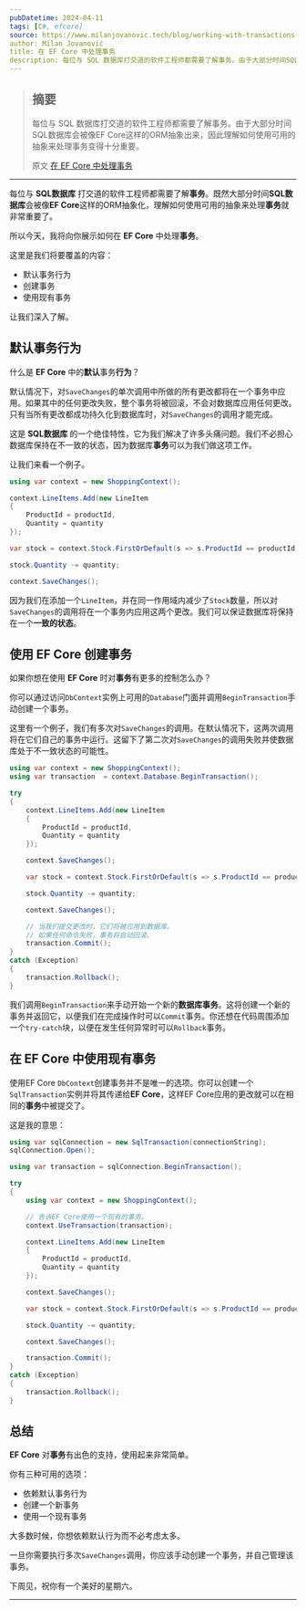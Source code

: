 ```yaml
---
pubDatetime: 2024-04-11
tags: [C#, efcore]
source: https://www.milanjovanovic.tech/blog/working-with-transactions-in-ef-core#using-existing-transactions-with-ef-core
author: Milan Jovanović
title: 在 EF Core 中处理事务
description: 每位与 SQL 数据库打交道的软件工程师都需要了解事务。由于大部分时间SQL数据库会被像EF Core这样的ORM抽象出来，因此理解如何使用可用的抽象来处理事务变得十分重要。
---
```


> ## 摘要
>
> 每位与 SQL 数据库打交道的软件工程师都需要了解事务。由于大部分时间SQL数据库会被像EF Core这样的ORM抽象出来，因此理解如何使用可用的抽象来处理事务变得十分重要。
>
> 原文 [在 EF Core 中处理事务](https://www.milanjovanovic.tech/blog/working-with-transactions-in-ef-core#using-existing-transactions-with-ef-core)

---

每位与 **SQL数据库** 打交道的软件工程师都需要了解**事务**。既然大部分时间**SQL数据库**会被像**EF Core**这样的ORM抽象化，理解如何使用可用的抽象来处理**事务**就非常重要了。

所以今天，我将向你展示如何在 **EF Core** 中处理**事务**。

这里是我们将要覆盖的内容：

- 默认事务行为
- 创建事务
- 使用现有事务

让我们深入了解。

## 默认事务行为

什么是 **EF Core** 中的**默认**事务**行为**？

默认情况下，对`SaveChanges`的单次调用中所做的所有更改都将在一个事务中应用。如果其中的任何更改失败，整个事务将被回滚，不会对数据库应用任何更改。只有当所有更改都成功持久化到数据库时，对`SaveChanges`的调用才能完成。

这是 **SQL数据库** 的一个绝佳特性，它为我们解决了许多头痛问题。我们不必担心数据库保持在不一致的状态，因为数据库**事务**可以为我们做这项工作。

让我们来看一个例子。

```csharp
using var context = new ShoppingContext();

context.LineItems.Add(new LineItem
{
    ProductId = productId,
    Quantity = quantity
});

var stock = context.Stock.FirstOrDefault(s => s.ProductId == productId);

stock.Quantity -= quantity;

context.SaveChanges();
```

因为我们在添加一个`LineItem`，并在同一作用域内减少了`Stock`数量，所以对`SaveChanges`的调用将在一个事务内应用这两个更改。我们可以保证数据库将保持在一个**一致的状态**。

## 使用 EF Core 创建事务

如果你想在使用 **EF Core** 时对**事务**有更多的控制怎么办？

你可以通过访问`DbContext`实例上可用的`Database`门面并调用`BeginTransaction`手动创建一个事务。

这里有一个例子，我们有多次对`SaveChanges`的调用。在默认情况下，这两次调用将在它们自己的事务中运行。这留下了第二次对`SaveChanges`的调用失败并使数据库处于不一致状态的可能性。

```csharp
using var context = new ShoppingContext();
using var transaction  = context.Database.BeginTransaction();

try
{
    context.LineItems.Add(new LineItem
    {
        ProductId = productId,
        Quantity = quantity
    });

    context.SaveChanges();

    var stock = context.Stock.FirstOrDefault(s => s.ProductId == productId);

    stock.Quantity -= quantity;

    context.SaveChanges();

    // 当我们提交更改时，它们将被应用到数据库。
    // 如果任何命令失败，事务将自动回滚。
    transaction.Commit();
}
catch (Exception)
{
    transaction.Rollback();
}
```

我们调用`BeginTransaction`来手动开始一个新的**数据库事务**。这将创建一个新的事务并返回它，以便我们在完成操作时可以`Commit`事务。你还想在代码周围添加一个`try-catch`块，以便在发生任何异常时可以`Rollback`事务。

## 在 EF Core 中使用现有事务

使用EF Core `DbContext`创建事务并不是唯一的选项。你可以创建一个`SqlTransaction`实例并将其传递给**EF Core**，这样EF Core应用的更改就可以在相同的**事务**中被提交了。

这是我的意思：

```csharp
using var sqlConnection = new SqlTransaction(connectionString);
sqlConnection.Open();

using var transaction = sqlConnection.BeginTransaction();

try
{
    using var context = new ShoppingContext();

    // 告诉EF Core使用一个现有的事务。
    context.UseTransaction(transaction);

    context.LineItems.Add(new LineItem
    {
        ProductId = productId,
        Quantity = quantity
    });

    context.SaveChanges();

    var stock = context.Stock.FirstOrDefault(s => s.ProductId == productId);

    stock.Quantity -= quantity;

    context.SaveChanges();

    transaction.Commit();
}
catch (Exception)
{
    transaction.Rollback();
}
```

## 总结

**EF Core** 对**事务**有出色的支持，使用起来非常简单。

你有三种可用的选项：

- 依赖默认事务行为
- 创建一个新事务
- 使用一个现有事务

大多数时候，你想依赖默认行为而不必考虑太多。

一旦你需要执行多次`SaveChanges`调用，你应该手动创建一个事务，并自己管理该事务。

下周见，祝你有一个美好的星期六。

---

